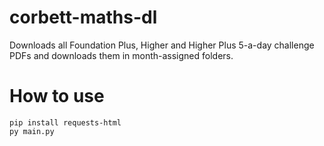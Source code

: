 # corbett-maths-dl

Downloads all Foundation Plus, Higher and Higher Plus 5-a-day challenge PDFs and downloads them in month-assigned folders.

# How to use

```
pip install requests-html
py main.py
```

